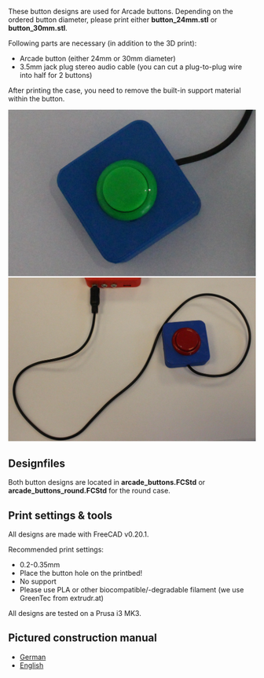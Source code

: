
These button designs are used for Arcade buttons. Depending on the ordered button diameter, please print either **button_24mm.stl** or **button_30mm.stl**.

Following parts are necessary (in addition to the 3D print):

* Arcade button (either 24mm or 30mm diameter)
* 3.5mm jack plug stereo audio cable (you can cut a plug-to-plug wire into half for 2 buttons)

After printing the case, you need to remove the built-in support material within the button.

![Image of a 24mm button](./button24mm.png?raw=true)
![Image of a 30mm button](./button30mm.png?raw=true)

## Designfiles

Both button designs are located in __arcade_buttons.FCStd__ or __arcade_buttons_round.FCStd__ for the round case.

## Print settings & tools

All designs are made with FreeCAD v0.20.1.

Recommended print settings:

* 0.2-0.35mm
* Place the button hole on the printbed!
* No support
* Please use PLA or other biocompatible/-degradable filament (we use GreenTec from extrudr.at)

All designs are tested on a Prusa i3 MK3.

## Pictured construction manual

* [German](./ArcadeButton_DE.pdf?raw=true)
* [English](./ArcadeButton_EN.pdf?raw=true)
